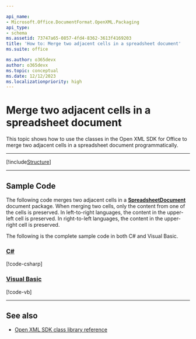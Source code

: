 ```yaml
---

api_name:
- Microsoft.Office.DocumentFormat.OpenXML.Packaging
api_type:
- schema
ms.assetid: 73747a65-0857-4fd4-8362-3613f4169203
title: 'How to: Merge two adjacent cells in a spreadsheet document'
ms.suite: office

ms.author: o365devx
author: o365devx
ms.topic: conceptual
ms.date: 12/12/2023
ms.localizationpriority: high
---
```

# Merge two adjacent cells in a spreadsheet document

This topic shows how to use the classes in the Open XML SDK for
Office to merge two adjacent cells in a spreadsheet document
programmatically.

--------------------------------------------------------------------------------

[!include[Structure](../includes/spreadsheet/structure.md)]


--------------------------------------------------------------------------------
## Sample Code 

The following code merges two adjacent cells in a **[SpreadsheetDocument](https://learn.microsoft.com/dotnet/api/documentformat.openxml.spreadsheet.row)** document package. When
merging two cells, only the content from one of the cells is preserved.
In left-to-right languages, the content in the upper-left cell is
preserved. In right-to-left languages, the content in the upper-right
cell is preserved.

The following is the complete sample code in both C\# and Visual Basic.

### [C#](#tab/cs)
[!code-csharp[](../../samples/spreadsheet/merge_two_adjacent_cells/cs/Program.cs#snippet0)]

### [Visual Basic](#tab/vb)
[!code-vb[](../../samples/spreadsheet/merge_two_adjacent_cells/vb/Program.vb#snippet0)]

--------------------------------------------------------------------------------
## See also 

- [Open XML SDK class library reference](/office/open-xml/open-xml-sdk)
